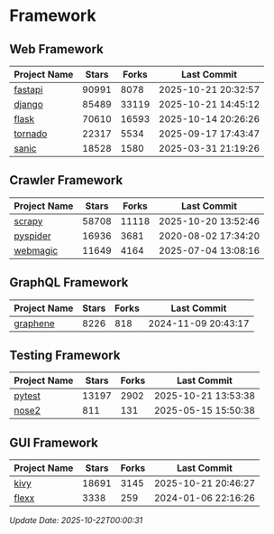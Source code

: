# Framework

## Web Framework
| Project Name | Stars | Forks | Last Commit |
| ------------ | ----- | ----- | ----------- |
| [fastapi](https://github.com/fastapi/fastapi) | 90991 | 8078 | 2025-10-21 20:32:57 |
| [django](https://github.com/django/django) | 85489 | 33119 | 2025-10-21 14:45:12 |
| [flask](https://github.com/pallets/flask) | 70610 | 16593 | 2025-10-14 20:26:26 |
| [tornado](https://github.com/tornadoweb/tornado) | 22317 | 5534 | 2025-09-17 17:43:47 |
| [sanic](https://github.com/sanic-org/sanic) | 18528 | 1580 | 2025-03-31 21:19:26 |

## Crawler Framework
| Project Name | Stars | Forks | Last Commit |
| ------------ | ----- | ----- | ----------- |
| [scrapy](https://github.com/scrapy/scrapy) | 58708 | 11118 | 2025-10-20 13:52:46 |
| [pyspider](https://github.com/binux/pyspider) | 16936 | 3681 | 2020-08-02 17:34:20 |
| [webmagic](https://github.com/code4craft/webmagic) | 11649 | 4164 | 2025-07-04 13:08:16 |

## GraphQL Framework
| Project Name | Stars | Forks | Last Commit |
| ------------ | ----- | ----- | ----------- |
| [graphene](https://github.com/graphql-python/graphene) | 8226 | 818 | 2024-11-09 20:43:17 |

## Testing Framework
| Project Name | Stars | Forks | Last Commit |
| ------------ | ----- | ----- | ----------- |
| [pytest](https://github.com/pytest-dev/pytest) | 13197 | 2902 | 2025-10-21 13:53:38 |
| [nose2](https://github.com/nose-devs/nose2) | 811 | 131 | 2025-05-15 15:50:38 |

## GUI Framework
| Project Name | Stars | Forks | Last Commit |
| ------------ | ----- | ----- | ----------- |
| [kivy](https://github.com/kivy/kivy) | 18691 | 3145 | 2025-10-21 20:46:27 |
| [flexx](https://github.com/flexxui/flexx) | 3338 | 259 | 2024-01-06 22:16:26 |

*Update Date: 2025-10-22T00:00:31*
